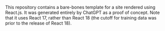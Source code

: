 This repository contains a bare-bones template for a site rendered using React.js. It was generated entirely by ChatGPT as a proof of concept. Note that it uses React 17, rather than React 18 (the cutoff for training data was prior to the release of React 18).